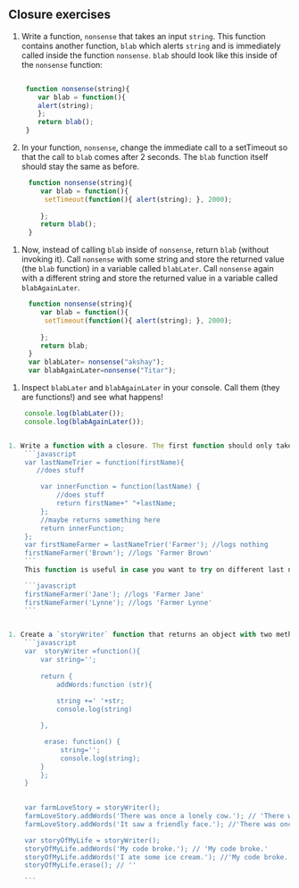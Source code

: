 ## Closure exercises

1. Write a function, `nonsense` that takes an input `string`. This function contains another function, `blab` which alerts `string` and is immediately called inside the function `nonsense`. `blab` should look like this inside of the `nonsense` function:

	```javascript

	 function nonsense(string){
		var blab = function(){
		alert(string);
		};
		return blab();
	 }
	 ```

1. In your function, `nonsense`, change the immediate call to a setTimeout so that the call to `blab` comes after 2 seconds. The `blab` function itself should stay the same as before.
```js
	 function nonsense(string){
		var blab = function(){
		 setTimeout(function(){ alert(string); }, 2000);
		 
		};
		return blab();
	 }
```

1. Now, instead of calling `blab` inside of `nonsense`, return `blab` (without invoking it). Call `nonsense` with some string and store the returned value (the `blab` function) in a variable called `blabLater`. Call `nonsense` again with a different string and store the returned value in a variable called `blabAgainLater`.
```js
	 function nonsense(string){
		var blab = function(){
		 setTimeout(function(){ alert(string); }, 2000);
		 
		};
		return blab;
	 }
	 var blabLater= nonsense("akshay");
	 var blabAgainLater=nonsense("Titar");

```

1. Inspect `blabLater` and `blabAgainLater` in your console. Call them (they are functions!) and see what happens!
```js
	console.log(blabLater());
	console.log(blabAgainLater());


1. Write a function with a closure. The first function should only take one argument, someone's first name, and the inner function should take one more argument, someone's last name. The inner function should console.log both the first name and the last name.
	```javascript
	var lastNameTrier = function(firstName){
	   //does stuff

	    var innerFunction = function(lastName) {
			//does stuff
			return firstName+" "+lastName;
	    };
		//maybe returns something here
		return innerFunction;
	};
	var firstNameFarmer = lastNameTrier('Farmer'); //logs nothing
	firstNameFarmer('Brown'); //logs 'Farmer Brown'
	```
	This function is useful in case you want to try on different last names. For example, I could use firstName again with another last name:

	```javascript
	firstNameFarmer('Jane'); //logs 'Farmer Jane'
	firstNameFarmer('Lynne'); //logs 'Farmer Lynne'
	```


1. Create a `storyWriter` function that returns an object with two methods. One method, `addWords` adds a word to your story and returns the story while the other one, `erase`, resets the story back to an empty string. Here is an implementation:
	```javascript
	var  storyWriter =function(){
		var string='';
		
		return {
			addWords:function (str){
			
			string +=' '+str;
			console.log(string)

		},

		 erase: function() {
			 string='';
			 console.log(string);
		}
		};
	}

	
	var farmLoveStory = storyWriter();
	farmLoveStory.addWords('There was once a lonely cow.'); // 'There was once a lonely cow.'
	farmLoveStory.addWords('It saw a friendly face.'); //'There was once a lonely cow. It saw a friendly face.'

	var storyOfMyLife = storyWriter();
	storyOfMyLife.addWords('My code broke.'); // 'My code broke.'
	storyOfMyLife.addWords('I ate some ice cream.'); //'My code broke. I ate some ice cream.'
	storyOfMyLife.erase(); // ''

	```